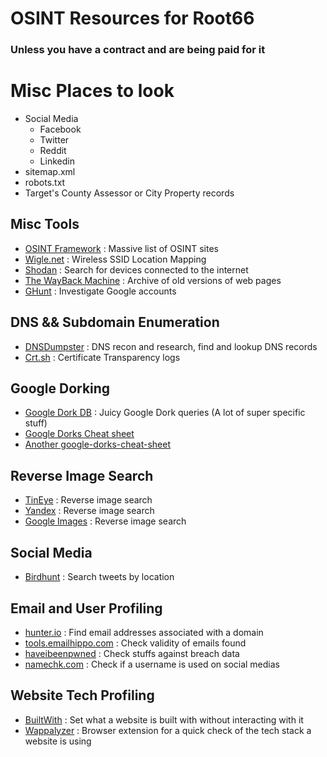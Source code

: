 # OSINT Resources for Root66


###  Unless you have a contract and are being paid for it


# Misc Places to look
- Social Media
	- Facebook
	- Twitter
	- Reddit
	- Linkedin
- sitemap.xml
- robots.txt
- Target's County Assessor or City Property records


## Misc Tools
- [OSINT Framework](https://osintframework.com/) : Massive list of OSINT sites
- [Wigle.net](https://www.wigle.net/) : Wireless SSID Location Mapping
- [Shodan](https://www.shodan.io/) : Search for devices connected to the internet
- [The WayBack Machine](https://archive.org/web/) : Archive of old versions of web pages
- [GHunt](https://github.com/mxrch/GHunt) : Investigate Google accounts 

## DNS && Subdomain Enumeration
- [DNSDumpster](https://dnsdumpster.com/) : DNS recon and research, find and lookup DNS records
- [Crt.sh](https://crt.sh/) : Certificate Transparency logs

## Google Dorking
- [Google Dork DB](https://www.exploit-db.com/google-hacking-database) : Juicy Google Dork queries (A lot of super specific stuff)
- [Google Dorks Cheat sheet](https://github.com/taniyarose/Google-Dork-List-Cheat-Sheet/blob/main/GoogleDorking.md)
- [Another google-dorks-cheat-sheet](https://hackr.io/blog/google-dorks-cheat-sheet)

## Reverse Image Search
- [TinEye](https://tineye.com/) : Reverse image search
- [Yandex](https://yandex.com/images/) : Reverse image search
- [Google Images](https://images.google.com/) : Reverse image search

## Social Media
- [Birdhunt](https://birdhunt.co/) : Search tweets by location

## Email and User Profiling
- [hunter.io](https://hunter.io/) : Find email addresses associated with a domain
- [tools.emailhippo.com](https://tools.emailhippo.com/) : Check validity of emails found
- [haveibeenpwned](https://haveibeenpwned.com/) : Check stuffs against breach data
- [namechk.com](https://namechk.com/) : Check if a username is used on social medias

## Website Tech Profiling
- [BuiltWith](https://builtwith.com/) : Set what a website is built with without interacting with it
- [Wappalyzer](https://www.wappalyzer.com) : Browser extension for a quick check of the tech stack a website is using